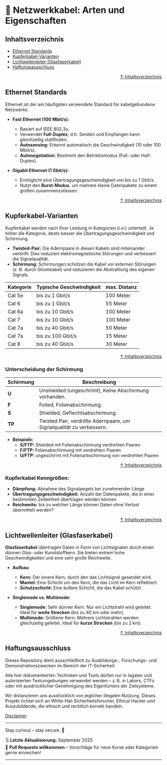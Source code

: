 # 🔌 Netzwerkkabel: Arten und Eigenschaften

## Inhaltsverzeichnis
- [Ethernet Standards](#ethernet-standards)
- [Kupferkabel-Varianten](#kupferkabel-varianten)
- [Lichtwellenleiter (Glasfaserkabel)](#lichtwellenleiter-glasfaserkabel)
- [Haftungsausschluss](#haftungsausschluss)




<div align=right>

[↑ Inhaltsverzeichnis](#inhaltsverzeichnis)

</div>


## Ethernet Standards
Ethernet ist der am häufigsten verwendete Standard für kabelgebundene Netzwerke.

* **Fast Ethernet (100 Mbit/s):**
    * Basiert auf IEEE 802.3u.
    * Verwendet **Full-Duplex**, d.h. Senden und Empfangen kann gleichzeitig stattfinden.
    * **Autosensing:** Erkennt automatisch die Geschwindigkeit (10 oder 100 Mbit/s).
    * **Autonegotiation:** Bestimmt den Betriebsmodus (Full- oder Half-Duplex).

* **Gigabit Ethernet (1 Gbit/s):**
    * Ermöglicht eine Übertragungsgeschwindigkeit von bis zu 1 Gbit/s.
    * Nutzt den **Burst-Modus**, um mehrere kleine Datenpakete zu einem großen zusammenzufassen.




<div align=right>

[↑ Inhaltsverzeichnis](#inhaltsverzeichnis)

</div>


## Kupferkabel-Varianten
Kupferkabel werden nach ihrer Leistung in Kategorien (`Cat`) unterteilt. Je höher die Kategorie, desto besser die Übertragungsgeschwindigkeit und Schirmung.

* **Twisted-Pair:** Die Adernpaare in diesen Kabeln sind miteinander verdrillt. Dies reduziert elektromagnetische Störungen und verbessert die Signalqualität.
* **Schirmung:** Schirmungen schützen die Kabel vor externen Störungen (z. B. durch Stromkabel) und reduzieren die Abstrahlung des eigenen Signals.

| Kategorie | Typische Geschwindigkeit | max. Distanz |
|-----------|-------------------------|-------|
| Cat 5e    | bis zu 1 Gbit/s         | 100 Meter |
| Cat 6     | bis zu 1 Gbit/s         | 55 Meter |
| Cat 6a    | bis zu 10 Gbit/s        | 100 Meter |
| Cat 7     | bis zu 10 Gbit/s        | 100 Meter |
| Cat 7a    | bis zu 40 Gbit/s        | 50 Meter |
| Cat 7a    | bis zu 100 Gbit/s       | 15 Meter |
| Cat 8     | bis zu 40 Gbit/s        | 30 Meter |



<div align=right>

[↑ Inhaltsverzeichnis](#inhaltsverzeichnis)

</div>


### Unterscheidung der Schirmung

| Schirmung    | Beschreibung             |
|--------------|--------------------------|
| **U**        | Unshielded (ungeschrimt), Keine Abschirmung vorhanden. |
| **F**        | Foiled, Folienabschirmung. |
| **S**        | Shielded, Geflechtsabschirmung. |
| **TP**       | Twisted Pair, verdrillte Adernpaare, um Signalqualität zu verbessern.|


- **Beispiele:**
    - **S/FTP:** Shielded mit Folienabschirmung verdrehten Paaren
    - **F/FTP:** Folienabschirmung mit verdrehten Paaren 
    - **U/FTP:** ungeschirmt mit Folienarbschirmung von verdrehten Paaren


<div align=right>

[↑ Inhaltsverzeichnis](#inhaltsverzeichnis)

</div>


### Kupferkabel Kenngrößen:
- **Dämpfung:** Abnahme des Signalpegels bei zunehmender Länge
- **Übertragungsgeschwindigkeit:** Anzahl der Datenpakete, die in einer bestimmten Zeiteinheit übertragen werden können
- **Reichweite:** bis zu welcher Länge können Daten ohne Verlust übermittelt werden?



<div align=right>

[↑ Inhaltsverzeichnis](#inhaltsverzeichnis)

</div>


## Lichtwellenleiter (Glasfaserkabel)
**Glasfaserkabel** übertragen Daten in Form von Lichtsignalen durch einen dünnen Glas- oder Kunststoffkern. Sie bieten extrem hohe Geschwindigkeiten und eine sehr große Reichweite.

* **Aufbau:**
    * **Kern:** Der innere Kern, durch den das Lichtsignal gesendet wird.
    * **Mantel:** Eine Schicht um den Kern, die das Licht im Kern reflektiert.
    * **Schutzschicht:** Eine äußere Schicht, die das Kabel schützt.

* **Singlemode vs. Multimode:**
    * **Singlemode:** Sehr dünner Kern. Nur ein Lichtstrahl wird geleitet. Ideal für **weite Strecken** (bis zu 40 km oder mehr).
    * **Multimode:** Größerer Kern. Mehrere Lichtstrahlen werden gleichzeitig geleitet. Ideal für **kurze Strecken** (bis zu 2 km).




<div align=right>

[↑ Inhaltsverzeichnis](#inhaltsverzeichnis)

</div>


## Haftungsausschluss

Dieses Repository dient ausschließlich zu Ausbildungs-, Forschungs- und Demonstrationszwecken im Bereich der IT-Sicherheit.

Alle hier dokumentierten Techniken und Tools dürfen nur in legalen und autorisierten Testumgebungen verwendet werden – z. B. in Labors, CTFs oder mit ausdrücklicher Genehmigung des Eigentümers der Zielsysteme.

Wir distanzieren uns ausdrücklich von jeglicher illegalen Nutzung.
Dieses Projekt richtet sich an White-Hat-Sicherheitsforscher, Ethical Hacker und Auszubildende, die ethisch und rechtlich korrekt handeln.

[Disclaimer](/00-disclaimer/disclaimer.md)

--- 

Stay curious – stay secure. 🔐

🗓️ **Letzte Aktualisierung:** September 2025  
🤝 **Pull Requests willkommen** – Vorschläge für neue Kurse oder Kategorien gerne einreichen!

---
